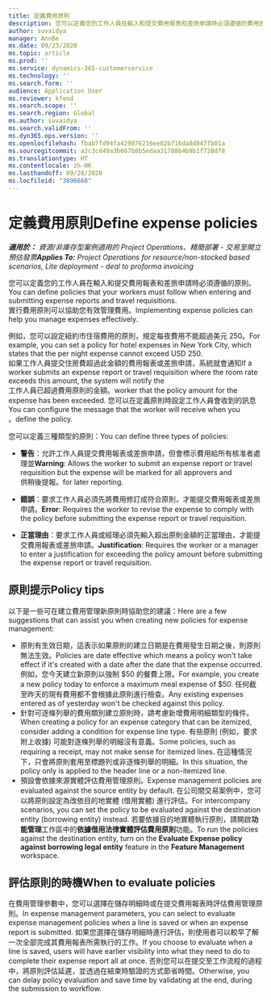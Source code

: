 ```yaml
---
title: 定義費用原則
description: 您可以定義您的工作人員在輸入和提交費用報表和差旅申請時必須遵循的費用原則。
author: suvaidya
manager: AnnBe
ms.date: 09/23/2020
ms.topic: article
ms.prod: ''
ms.service: dynamics-365-customerservice
ms.technology: ''
ms.search.form: ''
audience: Application User
ms.reviewer: kfend
ms.search.scope: ''
ms.search.region: Global
ms.author: suvaidya
ms.search.validFrom: ''
ms.dyn365.ops.version: ''
ms.openlocfilehash: fbab7fd94fa429876216ee82b716da8d847fb01a
ms.sourcegitcommit: a2c3cd49a3b667b8b5edaa31788b4b9b1f728d78
ms.translationtype: HT
ms.contentlocale: zh-HK
ms.lasthandoff: 09/28/2020
ms.locfileid: "3896668"
---
```

# <a name="define-expense-policies"></a><span data-ttu-id="e8984-103">定義費用原則</span><span class="sxs-lookup"><span data-stu-id="e8984-103">Define expense policies</span></span>

<span data-ttu-id="e8984-104">_**適用於：** 資源/非庫存型案例適用的 Project Operations、精簡部署 - 交易至開立預估發票_</span><span class="sxs-lookup"><span data-stu-id="e8984-104">_**Applies To:** Project Operations for resource/non-stocked based scenarios, Lite deployment - deal to proforma invoicing_</span></span>

<span data-ttu-id="e8984-105">您可以定義您的工作人員在輸入和提交費用報表和差旅申請時必須遵循的原則。</span><span class="sxs-lookup"><span data-stu-id="e8984-105">You can define policies that your workers must follow when entering and submitting expense reports and travel requisitions.</span></span>         
<span data-ttu-id="e8984-106">實行費用原則可以協助您有效管理費用。</span><span class="sxs-lookup"><span data-stu-id="e8984-106">Implementing expense policies can help you manage expenses effectively.</span></span>         

<span data-ttu-id="e8984-107">例如，您可以設定紐約市住宿費用的原則，規定每夜費用不能超過美元 250。</span><span class="sxs-lookup"><span data-stu-id="e8984-107">For example, you can set a policy for hotel expenses in New York City, which states that the per night expense cannot exceed USD 250.</span></span>       
<span data-ttu-id="e8984-108">如果工作人員提交住房費超過此金額的費用報表或差旅申請，系統就會通知</span><span class="sxs-lookup"><span data-stu-id="e8984-108">If a worker submits an expense report or travel requisition where the room rate exceeds this amount, the system will notify the</span></span>         
<span data-ttu-id="e8984-109">工作人員已超過費用原則的金額。</span><span class="sxs-lookup"><span data-stu-id="e8984-109">worker that the policy amount for the expense has been exceeded.</span></span> <span data-ttu-id="e8984-110">您可以在定義原則時設定工作人員會收到的訊息</span><span class="sxs-lookup"><span data-stu-id="e8984-110">You can configure the message that the worker will receive when you</span></span>        
<span data-ttu-id="e8984-111">。</span><span class="sxs-lookup"><span data-stu-id="e8984-111">define the policy.</span></span>      
        
<span data-ttu-id="e8984-112">您可以定義三種類型的原則：</span><span class="sxs-lookup"><span data-stu-id="e8984-112">You can define three types of policies:</span></span>         
        
- <span data-ttu-id="e8984-113">**警告**：允許工作人員提交費用報表或差旅申請，但會標示費用給所有核准者處理並</span><span class="sxs-lookup"><span data-stu-id="e8984-113">**Warning**: Allows the worker to submit an expense report or travel requisition but the expense will be marked for all approvers and</span></span>         
  <span data-ttu-id="e8984-114">供稍後提報。</span><span class="sxs-lookup"><span data-stu-id="e8984-114">for later reporting.</span></span>        

- <span data-ttu-id="e8984-115">**錯誤**：要求工作人員必須先將費用修訂成符合原則，才能提交費用報表或差旅申請。</span><span class="sxs-lookup"><span data-stu-id="e8984-115">**Error**: Requires the worker to revise the expense to comply with the policy before submitting the expense report or travel requisition.</span></span>        
 
 - <span data-ttu-id="e8984-116">**正當理由**：要求工作人員或經理必須先輸入超出原則金額的正當理由，才能提交費用報表或差旅申請。</span><span class="sxs-lookup"><span data-stu-id="e8984-116">**Justification**: Requires the worker or a manager to enter a justification for exceeding the policy amount before submitting the expense report or travel requisition.</span></span>        

## <a name="policy-tips"></a><span data-ttu-id="e8984-117">原則提示</span><span class="sxs-lookup"><span data-stu-id="e8984-117">Policy tips</span></span>
<span data-ttu-id="e8984-118">以下是一些可在建立費用管理新原則時協助您的建議：</span><span class="sxs-lookup"><span data-stu-id="e8984-118">Here are a few suggestions that can assist you when creating new policies for expense management:</span></span> 

- <span data-ttu-id="e8984-119">原則有生效日期，這表示如果原則的建立日期是在費用發生日期之後，則原則無法生效。</span><span class="sxs-lookup"><span data-stu-id="e8984-119">Policies are date effective which means a policy won't take effect if it's created with a date after the date that the expense occurred.</span></span> <span data-ttu-id="e8984-120">例如，您今天建立新原則以強制 $50 的餐費上限。</span><span class="sxs-lookup"><span data-stu-id="e8984-120">For example, you create a new policy today to enforce a maximum meal expense of $50.</span></span> <span data-ttu-id="e8984-121">任何截至昨天的現有費用都不會根據此原則進行檢查。</span><span class="sxs-lookup"><span data-stu-id="e8984-121">Any existing expenses entered as of yesterday won't be checked against this policy.</span></span>
- <span data-ttu-id="e8984-122">針對可逐條列舉的費用類別建立原則時，請考慮新增費用明細類型的條件。</span><span class="sxs-lookup"><span data-stu-id="e8984-122">When creating a policy for an expense category that can be itemized, consider adding a condition for expense line type.</span></span> <span data-ttu-id="e8984-123">有些原則 (例如，要求附上收據) 可能對逐條列舉的明細沒有意義。</span><span class="sxs-lookup"><span data-stu-id="e8984-123">Some policies, such as requiring a receipt, may not make sense for itemized lines.</span></span> <span data-ttu-id="e8984-124">在這種情況下，只會將原則套用至標題列或非逐條列舉的明細。</span><span class="sxs-lookup"><span data-stu-id="e8984-124">In this situation, the policy only is applied to the header line or a non-itemized line.</span></span> 
- <span data-ttu-id="e8984-125">預設會依據來源實體評估費用管理原則。</span><span class="sxs-lookup"><span data-stu-id="e8984-125">Expense management policies are evaluated against the source entity by default.</span></span> <span data-ttu-id="e8984-126">在公司間交易案例中，您可以將原則設定為改依目的地實體 (借用實體) 進行評估。</span><span class="sxs-lookup"><span data-stu-id="e8984-126">For intercompany scenarios, you can set the policy to be evaluated against the destination entity (borrowing entity) instead.</span></span> <span data-ttu-id="e8984-127">若要依據目的地實體執行原則，請開啟**功能管理**工作區中的**依據借用法律實體評估費用原則**功能。</span><span class="sxs-lookup"><span data-stu-id="e8984-127">To run the policies against the destination entity, turn on the **Evaluate Expense policy against borrowing legal entity** feature in the **Feature Management** workspace.</span></span>

## <a name="when-to-evaluate-policies"></a><span data-ttu-id="e8984-128">評估原則的時機</span><span class="sxs-lookup"><span data-stu-id="e8984-128">When to evaluate policies</span></span>

<span data-ttu-id="e8984-129">在費用管理參數中，您可以選擇在儲存明細時或在提交費用報表時評估費用管理原則。</span><span class="sxs-lookup"><span data-stu-id="e8984-129">In expense management parameters, you can select to evaluate expense management policies when a line is saved or when an expense report is submitted.</span></span> <span data-ttu-id="e8984-130">如果您選擇在儲存明細時進行評估，則使用者可以較早了解一次全部完成其費用報表所需執行的工作。</span><span class="sxs-lookup"><span data-stu-id="e8984-130">If you choose to evaluate when a line is saved, users will have earlier visibility into what they need to do to complete their expense report all at once.</span></span> <span data-ttu-id="e8984-131">否則您可以在提交至工作流程的過程中，將原則評估延遲，並透過在結束時驗證的方式節省時間。</span><span class="sxs-lookup"><span data-stu-id="e8984-131">Otherwise, you can delay policy evaluation and save time by validating at the end, during the submission to workflow.</span></span>
